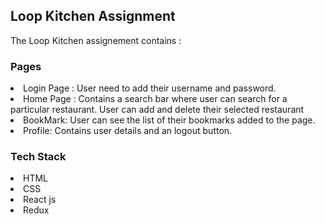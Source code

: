<h2>Loop Kitchen Assignment</h2>
The Loop Kitchen assignement contains :
<h3>Pages</h3>
<li> Login Page : User need to add their username and password.</li>
<li>Home Page : Contains a search bar where user can search for a particular restaurant. User can add and delete their selected restaurant</li>
<li>BookMark: User can see the list of their bookmarks added to the page.</li>
<li>Profile: Contains user details and an logout button.</li>
<h3>Tech Stack</h3>
<li>HTML</li>
<li>CSS</li>
<li>React js</li>
<li>Redux</li>
